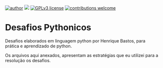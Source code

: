 [![author](https://img.shields.io/badge/author-thiagosouzadarosa-red.svg)](https://www.linkedin.com/in/thiagosouzadarosa) [![](https://img.shields.io/badge/python-3.8+-blue.svg)](https://www.python.org/downloads/release/python-365/) [![GPLv3 license](https://img.shields.io/badge/License-GPLv3-blue.svg)](http://perso.crans.org/besson/LICENSE.html) [![contributions welcome](https://img.shields.io/badge/contributions-welcome-brightgreen.svg?style=flat)](https://github.com/thiagosouzadarosa/DesafiosPythonicos/issues)


# Desafios Pythonicos

Desafios elaborados em linguagem python por Henrique Bastos, para prática e aprendizado de python.

Os arquivos aqui anexados, apresentam as estratégias que eu utilizei para a resolução os desafios.

